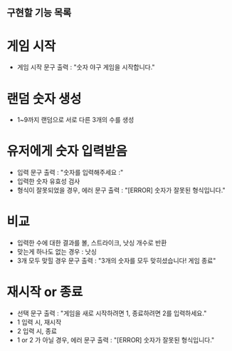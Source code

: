 ## 구현할 기능 목록 ## 

# 게임 시작
* 게임 시작 문구 출력 : "숫자 야구 게임을 시작합니다."

# 랜덤 숫자 생성
* 1~9까지 랜덤으로 서로 다른 3개의 수를 생성

# 유저에게 숫자 입력받음
* 입력 문구 출력 : "숫자를 입력해주세요 :"
* 입력한 숫자 유효성 검사
* 형식이 잘못되었을 경우, 에러 문구 출력 : "[ERROR] 숫자가 잘못된 형식입니다."

# 비교
* 입력한 수에 대한 결과를 볼, 스트라이크, 낫싱 개수로 반환
* 맞는게 하나도 없는 경우 : 낫싱
* 3개 모두 맞힐 경우 문구 출력 : "3개의 숫자를 모두 맞히셨습니다! 게임 종료"

# 재시작 or 종료
* 선택 문구 출력 : "게임을 새로 시작하려면 1, 종료하려면 2를 입력하세요."
* 1 입력 시, 재시작
* 2 입력 시, 종료
* 1 or 2 가 아닐 경우, 에러 문구 출력 : "[ERROR] 숫자가 잘못된 형식입니다."